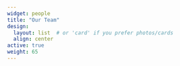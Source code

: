 ```yaml
---
widget: people
title: "Our Team"
design:
  layout: list  # or 'card' if you prefer photos/cards
  align: center
active: true
weight: 65
---
```





